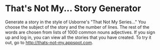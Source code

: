 # That's Not My... Story Generator
Generate a story in the style of Usborne's "That Not My Series..." You choose the subject of the story and the number of lines. The rest of the words are chosen from lists of 1000 common nouns adjectives. If you sign up and log in, you can view all the stories that you have created. To try it out, go to http://thats-not-my.appspot.com.

